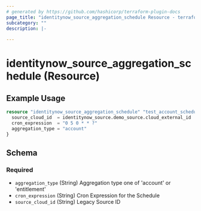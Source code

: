 ```yaml
---
# generated by https://github.com/hashicorp/terraform-plugin-docs
page_title: "identitynow_source_aggregation_schedule Resource - terraform-provider-identitynow"
subcategory: ""
description: |-
  
---
```


# identitynow_source_aggregation_schedule (Resource)



## Example Usage

```terraform
resource "identitynow_source_aggregation_schedule" "test_account_schedule" {
  source_cloud_id  = identitynow_source.demo_source.cloud_external_id
  cron_expression  = "0 5 0 * * ?"
  aggregation_type = "account"
}
```

<!-- schema generated by tfplugindocs -->
## Schema

### Required

- `aggregation_type` (String) Aggregation type one of 'account' or 'entitlement'
- `cron_expression` (String) Cron Expression for the Schedule
- `source_cloud_id` (String) Legacy Source ID
